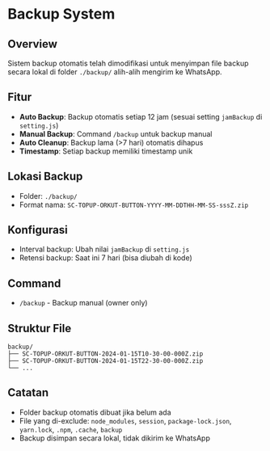 # Backup System

## Overview
Sistem backup otomatis telah dimodifikasi untuk menyimpan file backup secara lokal di folder `./backup/` alih-alih mengirim ke WhatsApp.

## Fitur
- **Auto Backup**: Backup otomatis setiap 12 jam (sesuai setting `jamBackup` di `setting.js`)
- **Manual Backup**: Command `/backup` untuk backup manual
- **Auto Cleanup**: Backup lama (>7 hari) otomatis dihapus
- **Timestamp**: Setiap backup memiliki timestamp unik

## Lokasi Backup
- Folder: `./backup/`
- Format nama: `SC-TOPUP-ORKUT-BUTTON-YYYY-MM-DDTHH-MM-SS-sssZ.zip`

## Konfigurasi
- Interval backup: Ubah nilai `jamBackup` di `setting.js`
- Retensi backup: Saat ini 7 hari (bisa diubah di kode)

## Command
- `/backup` - Backup manual (owner only)

## Struktur File
```
backup/
├── SC-TOPUP-ORKUT-BUTTON-2024-01-15T10-30-00-000Z.zip
├── SC-TOPUP-ORKUT-BUTTON-2024-01-15T22-30-00-000Z.zip
└── ...
```

## Catatan
- Folder backup otomatis dibuat jika belum ada
- File yang di-exclude: `node_modules`, `session`, `package-lock.json`, `yarn.lock`, `.npm`, `.cache`, `backup`
- Backup disimpan secara lokal, tidak dikirim ke WhatsApp 